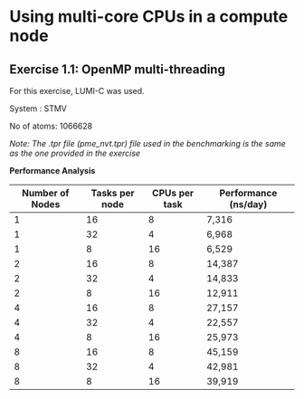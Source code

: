 # Using multi-core CPUs in a compute node

## Exercise 1.1: OpenMP multi-threading

For this exercise, LUMI-C was used.

System : STMV

No of atoms: 1066628

*Note: The .tpr file (pme_nvt.tpr) file used in the benchmarking is the same as the one provided in the exercise*

**Performance Analysis**

| Number of Nodes | Tasks per node | CPUs per task | Performance (ns/day) |
| ----------------|----------------|---------------|----------------------|
|      1          |      16        |      8        |     7,316            |
|      1          |      32        |      4        |     6,968            |
|      1          |      8         |     16        |     6,529            |
|      2          |      16        |      8        |    14,387            |
|      2          |      32        |      4        |    14,833            |
|      2          |       8        |     16        |    12,911            |
|      4          |      16        |      8        |    27,157            |
|      4          |      32        |      4        |    22,557            |
|      4          |       8        |     16        |    25,973            |
|      8          |      16        |      8        |    45,159            |
|      8          |      32        |      4        |    42,981            |
|      8          |       8        |     16        |    39,919            |

